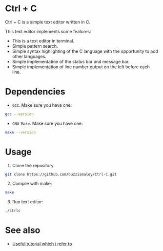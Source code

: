 # Ctrl + C

Ctrl + C is a simple text editor written in C.

This text editor implements some features:

* This is a text editor in terminal.
* Simple pattern search.
* Simple syntax highlighting of the C language with the opportunity to add other languages.
* Simple implementation of the status bar and message bar.
* Simple implementation of line number output on the left before each line.

# Dependencies

* `GCC`. Make sure you have one:
```bash
gcc --version
```

* `GNU Make`. Make sure you have one:
```bash
make --version
```

# Usage

1. Clone the repository:
```bash
git clone https://github.com/buzzismaloy/Ctrl-C.git
```

2. Compile with make:
```bash
make
```

3. Run text editor:
```bash
./ctrlc
```

# See also

* [Useful tutorial which i refer to](https://viewsourcecode.org/snaptoken/kilo/index.html)
